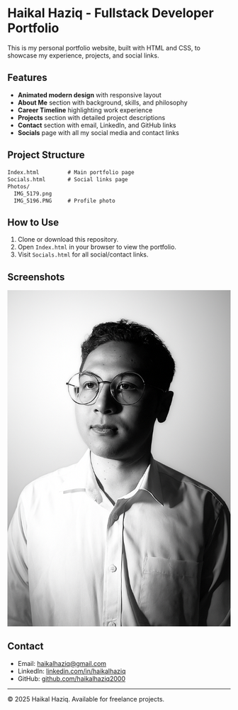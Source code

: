 # Haikal Haziq - Fullstack Developer Portfolio

This is my personal portfolio website, built with HTML and CSS, to showcase my experience, projects, and social links.

## Features

- **Animated modern design** with responsive layout
- **About Me** section with background, skills, and philosophy
- **Career Timeline** highlighting work experience
- **Projects** section with detailed project descriptions
- **Contact** section with email, LinkedIn, and GitHub links
- **Socials** page with all my social media and contact links

## Project Structure

```
Index.html         # Main portfolio page
Socials.html       # Social links page
Photos/
  IMG_5179.png
  IMG_5196.PNG     # Profile photo
```

## How to Use

1. Clone or download this repository.
2. Open `Index.html` in your browser to view the portfolio.
3. Visit `Socials.html` for all social/contact links.

## Screenshots

![Portfolio Screenshot](Photos/IMG_5196.PNG)

## Contact

- Email: [haikalhaziq@gmail.com](mailto:haikalhaziq@gmail.com)
- LinkedIn: [linkedin.com/in/haikalhaziq](https://linkedin.com/in/haikalhaziq)
- GitHub: [github.com/haikalhaziq2000](https://github.com/haikalhaziq2000)

---

© 2025 Haikal Haziq. Available for freelance projects.
